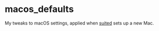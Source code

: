 macos_defaults
==============

My tweaks to macOS settings, applied when [suited][suited] sets up a new Mac.


[suited]: https://github.com/norm/suited
